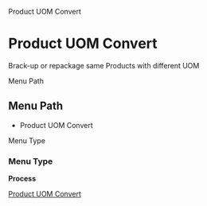 
Product UOM Convert
# Product UOM Convert


Brack-up or repackage same Products with different UOM

Menu Path
## Menu Path



- Product UOM Convert

Menu Type
### Menu Type

**Process**


[Product UOM Convert](../../process-m_product_uomconvert.md)